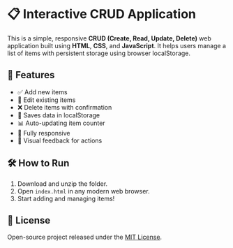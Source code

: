 # 📋 Interactive CRUD Application

This is a simple, responsive **CRUD (Create, Read, Update, Delete)** web application built using **HTML**, **CSS**, and **JavaScript**. It helps users manage a list of items with persistent storage using browser localStorage.

## 🚀 Features

- ✅ Add new items
- 📝 Edit existing items
- ❌ Delete items with confirmation
- 💾 Saves data in localStorage
- 📊 Auto-updating item counter
- 📱 Fully responsive
- 🔔 Visual feedback for actions

## 🛠️ How to Run

1. Download and unzip the folder.
2. Open `index.html` in any modern web browser.
3. Start adding and managing items!

## 📄 License

Open-source project released under the [MIT License](https://opensource.org/licenses/MIT).
